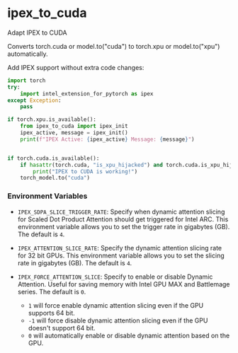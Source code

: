 # ipex_to_cuda
Adapt IPEX to CUDA


Converts torch.cuda or model.to("cuda") to torch.xpu or model.to("xpu") automatically.  

Add IPEX support without extra code changes:
```python
import torch
try:
    import intel_extension_for_pytorch as ipex
except Exception:
    pass

if torch.xpu.is_available():
    from ipex_to_cuda import ipex_init
    ipex_active, message = ipex_init()
    print(f"IPEX Active: {ipex_active} Message: {message}")


if torch.cuda.is_available():
    if hasattr(torch.cuda, "is_xpu_hijacked") and torch.cuda.is_xpu_hijacked:
        print("IPEX to CUDA is working!")
    torch_model.to("cuda")
```



### Environment Variables

- `IPEX_SDPA_SLICE_TRIGGER_RATE`: Specify when dynamic attention slicing for Scaled Dot Product Attention should get triggered for Intel ARC. This environment variable allows you to set the trigger rate in gigabytes (GB). The default is `4`.

- `IPEX_ATTENTION_SLICE_RATE`: Specify the dynamic attention slicing rate for 32 bit GPUs. This environment variable allows you to set the slicing rate in gigabytes (GB). The default is `4`.

- `IPEX_FORCE_ATTENTION_SLICE`: Specify to enable or disable Dynamic Attention. Useful for saving memory with Intel GPU MAX and Battlemage series. The default is `0`.
  - `1` will force enable dynamic attention slicing even if the GPU supports 64 bit.
  - `-1` will force disable dynamic attention slicing even if the GPU doesn't support 64 bit.
  - `0` will automatically enable or disable dynamic attention based on the GPU.

